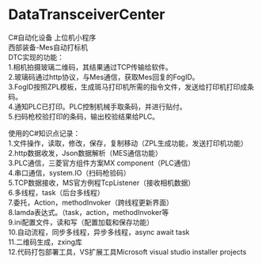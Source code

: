 # DataTransceiverCenter
C#自动化设备 上位机小程序  
西部装备-Mes自动打标机  
DTC实现的功能：  
1.相机拍摄玻璃二维码，其结果通过TCP传输给软件。  
2.玻璃码通过http协议，与Mes通信，获取Mes回复的FogID。  
3.FogID按照ZPL模板，生成斑马打印机所需的指令文件，发送给打印机打印成条码。  
4.通知PLC已打印。PLC控制机械手取条码，并进行贴付。  
5.扫码枪校验打印的条码，输出校验结果给PLC。  
  
  
  
使用的C#知识点记录：  
1.文件操作，读取，修改，保存，复制移动（ZPL生成功能，发送打印机功能）  
2.http数据收发，Json数据解析（MES通信功能）  
3.PLC通信，三菱官方组件方案MX component（PLC通信）  
4.串口通信，system.IO（扫码枪验码）  
5.TCP数据接收，MS官方例程TcpListener（接收相机数据）  
6.多线程，task（后台多线程）  
7.委托，Action，methodInvoker（跨线程更新界面）  
8.lamda表达式。（task，action，methodInvoker等  
9.ini配置文件，读和写（配置加载和保存功能）  
10.自动流程，同步多线程，异步多线程，async await task  
11.二维码生成，zxing库  
12.代码打包部署工具，VS扩展工具Microsoft visual studio installer projects  
